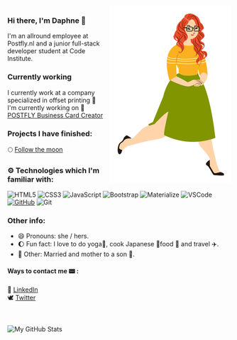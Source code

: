 <img align="right" src="https://raw.githubusercontent.com/Daph1986/Daph1986/main/Daph1986.png" alt="Illustration of Daphne" width=273px height=400px/>

### Hi there, I'm Daphne 👋

I'm an allround employee at Postfly.nl and a junior full-stack developer student at Code Institute.

### Currently working

I currently work at a company specialized in offset printing 🏢  <br>
I'm currently working on :art:[POSTFLY Business Card Creator](https://github.com/Daph1986/Postfly-business-card-creator)

### Projects I have finished:

:full_moon: [Follow the moon](https://github.com/Daph1986/Follow-the-moon)

### :gear: Technologies which I'm familiar with:
![HTML5](https://img.shields.io/badge/HTML5%20-%23E34F26.svg?&style=for-the-badge&logo=HTML5&logoColor=FFFFFF)
![CSS3](https://img.shields.io/badge/CSS3%20-%231572B6.svg?&style=for-the-badge&logo=CSS3&logoColor=FFFFFF)
![JavaScript](https://img.shields.io/badge/JavaScript%20-%23323330.svg?&style=for-the-badge&logo=JavaScript&logoColor=F7DF1E)
![Bootstrap](https://img.shields.io/badge/Bootstrap%20-%23563D7C.svg?&style=for-the-badge&logo=Bootstrap&logoColor=FFFFFF)
![Materialize](https://img.shields.io/badge/Materialize%20-%23EE6E73.svg?&style=for-the-badge&logo=Materialize&logoColor=FFFFFF)
![VSCode](https://img.shields.io/badge/VSCode%20-%232B2B30.svg?&style=for-the-badge&logo=Visual%20Studio%20Code&logoColor=007ACC)
[![GitHub](https://img.shields.io/badge/GitHub%20-%23181717.svg?&style=for-the-badge&logo=GitHub&logoColor=FFFFFF)](https://github.com/irinatu17)
![Git](https://img.shields.io/badge/Git%20-%23302F2F.svg?&style=for-the-badge&logo=Git&logoColor=F05032)

### Other info:
- 😄 Pronouns: she / hers.
- 🌔 Fun fact: I love to do yoga🙏, cook Japanese :crossed_flags:food 🍱 and travel ✈️.
- 💓 Other: Married and mother to a son 💙.

#### Ways to contact me :pager: :
:handshake: [LinkedIn](https://www.linkedin.com/in/daphne-heimgartner/)<br>
:dove: [Twitter](https://twitter.com/Daphn1986)

<br />
<br />

<img align="left" alt="My GitHub Stats" src="https://github-readme-stats.vercel.app/api?username=Daph1986&show_icons=true&hide_border=true" />

<br />
<br />

